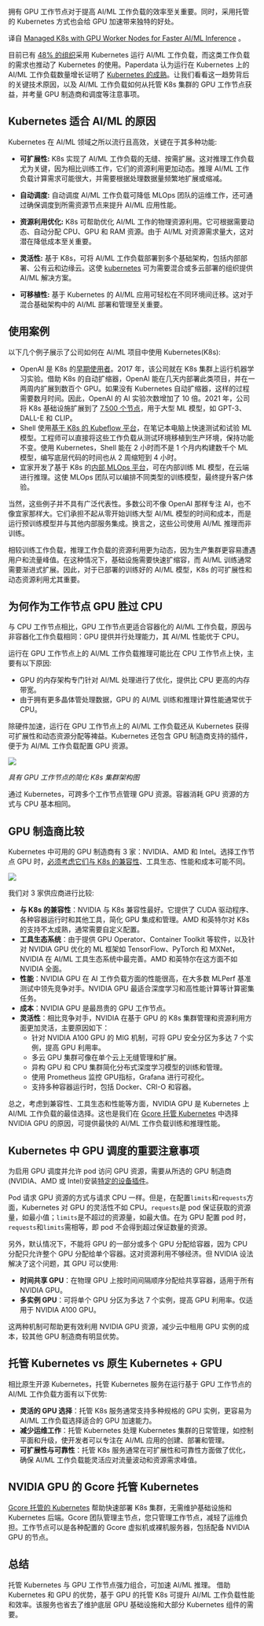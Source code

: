 <!-- 
# 具有 GPU 工作节点的托管 K8s 可加速 AI/ML 推理
https://cdn.thenewstack.io/media/2023/10/fde8d6af-image2-1024x569.png
 -->

拥有 GPU 工作节点对于提高 AI/ML 工作负载的效率至关重要。同时，采用托管的 Kubernetes 方式也会给 GPU 加速带来独特的好处。

译自 [Managed K8s with GPU Worker Nodes for Faster AI/ML Inference](https://thenewstack.io/managed-k8s-with-gpu-worker-nodes-for-faster-ai-ml-inference/) 。

目前已有 [48% 的组织](https://www.redhat.com/en/resources/state-of-workloads-deployment-infographic)采用 Kubernetes 运行 AI/ML 工作负载，而这类工作负载的需求也推动了 Kubernetes 的使用。Paperdata 认为运行在 Kubernetes 上的 AI/ML 工作负载数量增长证明了 [Kubernetes 的成熟](https://www.pepperdata.com/2232023-pepperdata-survey-uncovers-state-kubernetes-2023-cloud-cost-remediation)。让我们看看这一趋势背后的关键技术原因，以及 AI/ML 工作负载如何从托管 K8s 集群的 GPU 工作节点获益，并考量 GPU 制造商和调度等注意事项。

## Kubernetes 适合 AI/ML 的原因

Kubernetes 在 AI/ML 领域之所以流行且高效，关键在于其多种功能:

*   **可扩展性:** K8s 实现了 AI/ML 工作负载的无缝、按需扩展。这对推理工作负载尤为关键，因为相比训练工作，它们的资源利用更加动态。推理 AI/ML 工作负载计算需求可能很大，并需要根据处理数据量频繁地扩展或缩减。

*   **自动调度:** 自动调度 AI/ML 工作负载可降低 MLOps 团队的运维工作，还可通过确保调度到所需资源节点来提升 AI/ML 应用性能。
*   **资源利用优化:** K8s 可帮助优化 AI/ML 工作的物理资源利用。它可根据需要动态、自动分配 CPU、GPU 和 RAM 资源。由于 AI/ML 对资源需求量大，这对潜在降低成本至关重要。
*   **灵活性:** 基于 K8s，可将 AI/ML 工作负载部署到多个基础架构，包括内部部署、公有云和边缘云。这使 [kubernetes](https://roadmap.sh/kubernetes) 可为需要混合或多云部署的组织提供 AI/ML 解决方案。
*   **可移植性:** 基于 Kubernetes 的 AI/ML 应用可轻松在不同环境间迁移。这对于混合基础架构中的 AI/ML 部署和管理至关重要。

## 使用案例

以下几个例子展示了公司如何在 AI/ML 项目中使用 Kubernetes(K8s):

- OpenAI 是 K8s 的[早期使用者](https://kubernetes.io/case-studies/openai/)。2017 年，该公司就在 K8s 集群上运行机器学习实验。借助 K8s 的自动扩缩器，OpenAI 能在几天内部署此类项目，并在一两周内扩展到数百个 GPU。如果没有 Kubernetes 自动扩缩器，这样的过程需要数月时间。因此，OpenAI 的 AI 实验次数增加了 10 倍。2021 年，公司将 K8s 基础设施扩展到了 [7,500 个节点](https://openai.com/research/scaling-kubernetes-to-7500-nodes)，用于大型 ML 模型，如 GPT-3、DALL-E 和 CLIP。
- Shell 使用[基于 K8s 的 Kubeflow 平台](https://www.altoros.com/blog/shell-builds-10000-ai-models-on-kubernetes-in-less-than-a-day/)，在笔记本电脑上快速测试和试验 ML 模型。工程师可以直接将这些工作负载从测试环境移植到生产环境，保持功能不变。使用 Kubernetes，Shell 能在 2 小时而不是 1 个月内构建数千个 ML 模型，编写底层代码的时间也从 2 周缩短到 4 小时。
- 宜家开发了基于 K8s 的[内部 MLOps 平台](https://ossna2023.sched.com/event/1K5Ci)，可在内部训练 ML 模型，在云端进行推理。这使 MLOps 团队可以编排不同类型的训练模型，最终提升客户体验。

当然，这些例子并不具有广泛代表性。多数公司不像 OpenAI 那样专注 AI，也不像宜家那样大。它们承担不起从零开始训练大型 AI/ML 模型的时间和成本，而是运行预训练模型并与其他内部服务集成。换言之，这些公司使用 AI/ML 推理而非训练。

相较训练工作负载，推理工作负载的资源利用更为动态，因为生产集群更容易遭遇用户和流量峰值。在这种情况下，基础设施需要快速扩缩容，而 AI/ML 训练通常需要渐进式扩展。因此，对于已部署的训练好的 AI/ML 模型，K8s 的可扩展性和动态资源利用尤其重要。

## 为何作为工作节点 GPU 胜过 CPU

与 CPU 工作节点相比，GPU 工作节点更适合容器化的 AI/ML 工作负载，原因与非容器化工作负载相同：GPU 提供并行处理能力，其 AI/ML 性能优于 CPU。

运行在 GPU 工作节点上的 AI/ML 工作负载推理可能比在 CPU 工作节点上快，主要有以下原因:

- GPU 的内存架构专门针对 AI/ML 处理进行了优化，提供比 CPU 更高的内存带宽。
- 由于拥有更多晶体管处理数据，GPU 的 AI/ML 训练和推理计算性能通常优于 CPU。

除硬件加速，运行在 GPU 工作节点上的 AI/ML 工作负载还从 Kubernetes 获得可扩展性和动态资源分配等裨益。Kubernetes 还包含 GPU 制造商支持的插件，便于为 AI/ML 工作负载配置 GPU 资源。

![](https://cdn.thenewstack.io/media/2023/10/579e1d5e-image3.png)

*具有 GPU 工作节点的简化 K8s 集群架构图*

通过 Kubernetes，可跨多个工作节点管理 GPU 资源。容器消耗 GPU 资源的方式与 CPU 基本相同。

## GPU 制造商比较

Kubernetes 中可用的 GPU 制造商有 3 家：NVIDIA、AMD 和 Intel。选择工作节点 GPU 时，[必须考虑它们与 K8s 的兼容性](https://thenewstack.io/eight-ways-keep-kubernetes-growing-fast-strong/)、工具生态、性能和成本可能不同。

![](https://cdn.thenewstack.io/media/2023/10/60dd481b-image1.jpg)

我们对 3 家供应商进行比较:

- **与 K8s 的兼容性**：NVIDIA 与 K8s 兼容性最好。它提供了 CUDA 驱动程序、各种容器运行时和其他工具，简化 GPU 集成和管理。AMD 和英特尔对 K8s 的支持不太成熟，通常需要自定义配置。
- **工具生态系统**：由于提供 GPU Operator、Container Toolkit 等软件，以及针对 NVIDIA GPU 优化的 ML 框架如 TensorFlow、PyTorch 和 MXNet，NVIDIA 在 AI/ML 工具生态系统中最完善。AMD 和英特尔在这方面不如 NVIDIA 全面。
- **性能**：NVIDIA GPU 在 AI 工作负载方面的性能很高，在大多数 MLPerf 基准测试中领先竞争对手。NVIDIA GPU 最适合深度学习和高性能计算等计算密集任务。
- **成本**：NVIDIA GPU 是最昂贵的 GPU 工作节点。
- **灵活性**：相比竞争对手，NVIDIA 在基于 GPU 的 K8s 集群管理和资源利用方面更加灵活，主要原因如下：
   - 针对 NVIDIA A100 GPU 的 MIG 机制，可将 GPU 安全分区为多达 7 个实例，提高 GPU 利用率。
   - 多云 GPU 集群可像在单个云上无缝管理和扩展。
   - 异构 GPU 和 CPU 集群简化分布式深度学习模型的训练和管理。
   - 使用 Prometheus 监控 GPU指标，Grafana 进行可视化。
   - 支持多种容器运行时，包括 Docker、CRI-O 和容器。

总之，考虑到兼容性、工具生态和性能等方面，NVIDIA GPU 是 Kubernetes 上 AI/ML 工作负载的最佳选择。这也是我们在 [Gcore 托管 Kubernetes](https://gcore.com/cloud/managed-kubernetes) 中选择 NVIDIA GPU 的原因，可提供最快的 AI/ML 工作负载训练和推理性能。

## Kubernetes 中 GPU 调度的重要注意事项

为启用 GPU 调度并允许 pod 访问 GPU 资源，需要从所选的 GPU 制造商(NVIDIA、AMD 或 Intel)安装[特定的设备插件](https://kubernetes.io/docs/tasks/manage-gpus/scheduling-gpus/#using-device-plugins)。

Pod 请求 GPU 资源的方式与请求 CPU 一样。但是，在配置`limits`和`requests`方面，Kubernetes 对 GPU 的灵活性不如 CPU。`requests`是 pod 保证获取的资源量，如最小值；`limits`是不超过的资源量，如最大值。在为 GPU 配置 pod 时，`requests`和`limits`需相等，即 pod 不会得到超过保证数量的资源。

另外，默认情况下，不能将 GPU 的一部分或多个 GPU 分配给容器，因为 CPU 分配只允许整个 GPU 分配给单个容器。这对资源利用不够经济。但 NVIDIA 设法解决了这个问题，其 GPU 可以使用:

- **时间共享 GPU**：在物理 GPU 上按时间间隔顺序分配给共享容器，适用于所有 NVIDIA GPU。
- **多实例 GPU**：可将单个 GPU 分区为多达 7 个实例，提高 GPU 利用率。仅适用于 NVIDIA A100 GPU。

这两种机制可帮助更有效利用 NVIDIA GPU 资源，减少云中租用 GPU 实例的成本，较其他 GPU 制造商有明显优势。

## 托管 Kubernetes vs 原生 Kubernetes + GPU

相比原生开源 Kubernetes，托管 Kubernetes 服务在运行基于 GPU 工作节点的 AI/ML 工作负载方面有以下优势:

- **灵活的 GPU 选择**：托管 K8s 服务通常支持多种规格的 GPU 实例，更容易为 AI/ML 工作负载选择适合的 GPU 加速能力。
- **减少运维工作**：托管 Kubernetes 处理 Kubernetes 集群的日常管理，如控制平面和升级，使开发者可以专注在 AI/ML 应用的创建、部署和管理。
- **可扩展性与可靠性**：托管 K8s 服务通常在可扩展性和可靠性方面做了优化，确保 AI/ML 工作负载能灵活应对流量波动和资源需求峰值。

## NVIDIA GPU 的 Gcore 托管 Kubernetes

[Gcore 托管的 Kubernetes](https://gcore.com/cloud/managed-kubernetes) 帮助快速部署 K8s 集群，无需维护基础设施和 Kubernetes 后端。Gcore 团队管理主节点，您只管理工作节点，减轻了运维负担。工作节点可以是各种配置的 Gcore 虚拟机或裸机服务器，包括配备 NVIDIA GPU 的节点。

## 总结

托管 Kubernetes 与 GPU 工作节点强力组合，可加速 AI/ML 推理。 借助 Kubernetes 和 GPU 的优势，基于 GPU 的托管 K8s 可提升 AI/ML 工作负载性能和效率。该服务也省去了维护底层 GPU 基础设施和大部分 Kubernetes 组件的需要。
